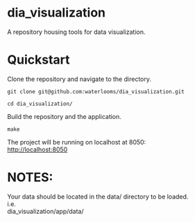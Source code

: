 # dia_visualization
A repository housing tools for data visualization.

# Quickstart
Clone the repository and navigate to the directory.  
```
git clone git@github.com:waterlooms/dia_visualization.git

cd dia_visualization/
```
  
Build the repository and the application.
```
make
```
  
The project will be running on localhost at 8050:  
[http://localhost:8050](http://localhost:8050)  

# NOTES:
Your data should be located in the data/ directory to be loaded.  
i.e.  
dia_visualization/app/data/